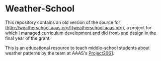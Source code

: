 # Weather-School

This repository contains an old version of the source for [http://weatherschool.aaas.org/](weatherschool.aaas.org), a project for which I managed curriculum development and did front-end design in the final year of the grant.

This is an educational resource to teach middle-school students about weather patterns by the team at AAAS's [Project2061](http://project2061.aaas.org). 
